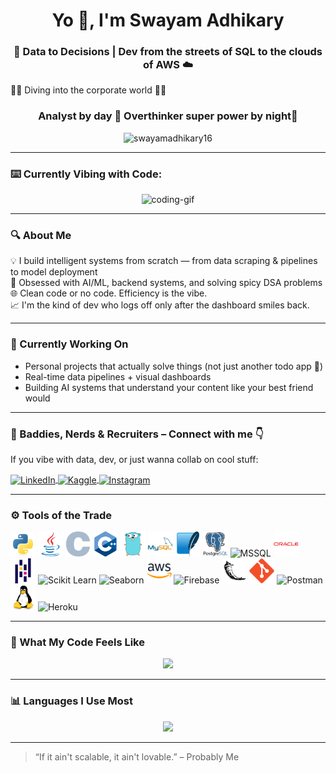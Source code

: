 <h1 align="center">Yo 👋, I'm Swayam Adhikary</h1>
<h3 align="center">🚀 Data to Decisions | Dev from the streets of SQL to the clouds of AWS ☁️</h3>
🚀💼 Diving into the corporate world 💼🚀 </h3>
<h3 align="center"> Analyst by day 🌅 Overthinker super power by night🌃</h3>

<p align="center">
  <img src="https://komarev.com/ghpvc/?username=swayamadhikary16&label=people+spying+on+my+code&color=0e75b6&style=flat" alt="swayamadhikary16" />
</p>

---
<h3 align="left">⌨️ Currently Vibing with Code:</h3>
<p align="center">
  <img src="https://media.giphy.com/media/qgQUggAC3Pfv687qPC/giphy.gif" width="400" alt="coding-gif" />
</p>

---

### 🔍 About Me

💡 I build intelligent systems from scratch — from data scraping & pipelines to model deployment  
🤖 Obsessed with AI/ML, backend systems, and solving spicy DSA problems  
🌐 Clean code or no code. Efficiency is the vibe.  
📈 I'm the kind of dev who logs off only after the dashboard smiles back.

---

### 💼 Currently Working On

- Personal projects that actually solve things (not just another todo app 😤)  
- Real-time data pipelines + visual dashboards  
- Building AI systems that understand your content like your best friend would  

---

### 🧠 Baddies, Nerds & Recruiters – Connect with me 👇  
If you vibe with data, dev, or just wanna collab on cool stuff:

<p align="left">
  <a href="https://linkedin.com/in/swayam-adhikary" target="blank">
    <img align="center" src="https://raw.githubusercontent.com/rahuldkjain/github-profile-readme-generator/master/src/images/icons/Social/linked-in-alt.svg" alt="LinkedIn" height="30" width="40" />
  </a>
  <a href="https://kaggle.com/swayam16adhikary" target="blank">
    <img align="center" src="https://raw.githubusercontent.com/rahuldkjain/github-profile-readme-generator/master/src/images/icons/Social/kaggle.svg" alt="Kaggle" height="30" width="40" />
  </a>
  <a href="https://instagram.com/swayamystic" target="blank">
    <img align="center" src="https://raw.githubusercontent.com/rahuldkjain/github-profile-readme-generator/master/src/images/icons/Social/instagram.svg" alt="Instagram" height="30" width="40" />
  </a>
</p>

---

### ⚙️ Tools of the Trade

<p align="left">
  <img src="https://raw.githubusercontent.com/devicons/devicon/master/icons/python/python-original.svg" alt="Python" width="40" height="40"/>
  <img src="https://raw.githubusercontent.com/devicons/devicon/master/icons/java/java-original.svg" alt="Java" width="40" height="40"/>
  <img src="https://raw.githubusercontent.com/devicons/devicon/master/icons/c/c-original.svg" alt="C" width="40" height="40"/>
  <img src="https://raw.githubusercontent.com/devicons/devicon/master/icons/cplusplus/cplusplus-original.svg" alt="C++" width="40" height="40"/>
  <img src="https://raw.githubusercontent.com/devicons/devicon/master/icons/go/go-original.svg" alt="Go" width="40" height="40"/>
  <img src="https://raw.githubusercontent.com/devicons/devicon/master/icons/mysql/mysql-original-wordmark.svg" alt="MySQL" width="40" height="40"/>
  <img src="https://raw.githubusercontent.com/devicons/devicon/master/icons/sqlite/sqlite-original.svg" alt="SQLite" width="40" height="40"/>
  <img src="https://raw.githubusercontent.com/devicons/devicon/master/icons/postgresql/postgresql-original-wordmark.svg" alt="PostgreSQL" width="40" height="40"/>
  <img src="https://cdn.worldvectorlogo.com/logos/microsoft-sql-server.svg" alt="MSSQL" width="40" height="40"/>
  <img src="https://raw.githubusercontent.com/devicons/devicon/master/icons/oracle/oracle-original.svg" alt="Oracle" width="40" height="40"/>
  <img src="https://raw.githubusercontent.com/devicons/devicon/master/icons/pandas/pandas-original.svg" alt="Pandas" width="40" height="40"/>
  <img src="https://upload.wikimedia.org/wikipedia/commons/0/05/Scikit_learn_logo_small.svg" alt="Scikit Learn" width="40" height="40"/>
  <img src="https://seaborn.pydata.org/_static/logo-wide-lightbg.svg" alt="Seaborn" width="40" height="40"/>
  <img src="https://raw.githubusercontent.com/devicons/devicon/master/icons/amazonwebservices/amazonwebservices-original-wordmark.svg" alt="AWS" width="40" height="40"/>
  <img src="https://www.vectorlogo.zone/logos/firebase/firebase-icon.svg" alt="Firebase" width="40" height="40"/>
  <img src="https://raw.githubusercontent.com/devicons/devicon/master/icons/flask/flask-original.svg" alt="Flask" width="40" height="40"/>
  <img src="https://raw.githubusercontent.com/devicons/devicon/master/icons/git/git-original.svg" alt="Git" width="40" height="40"/>
  <img src="https://www.vectorlogo.zone/logos/getpostman/getpostman-icon.svg" alt="Postman" width="40" height="40"/>
  <img src="https://raw.githubusercontent.com/devicons/devicon/master/icons/linux/linux-original.svg" alt="Linux" width="40" height="40"/>
  <img src="https://www.vectorlogo.zone/logos/heroku/heroku-icon.svg" alt="Heroku" width="40" height="40"/>
</p>

---

### 🧠 What My Code Feels Like

<p align="center">
  <img src="https://media1.giphy.com/media/v1.Y2lkPTc5MGI3NjExbTB6dGRkb3locnpxa21tcDFocmd6a250b21rbTM1b2dhNGNqZTVlZSZlcD12MV9pbnRlcm5hbF9naWZfYnlfaWQmY3Q9Zw/1dNlVF8aKEpFX9eDNt/giphy.gif" width="400" />
</p>

---

### 📊 Languages I Use Most

<p align="center">
  <img src="https://github-readme-stats.vercel.app/api/top-langs/?username=swayamadhikary16&layout=compact&theme=default" />
</p>

---

> “If it ain't scalable, it ain't lovable.” – Probably Me
